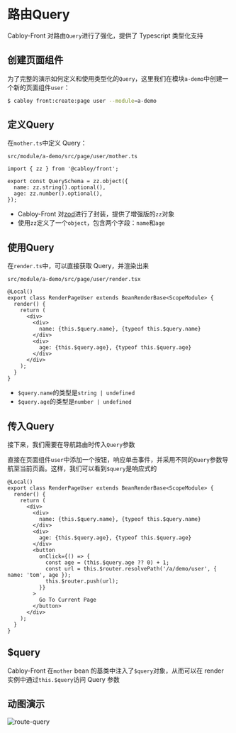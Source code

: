 # 路由Query

Cabloy-Front 对路由`Query`进行了强化，提供了 Typescript 类型化支持

## 创建页面组件

为了完整的演示如何定义和使用类型化的`Query`，这里我们在模块`a-demo`中创建一个新的页面组件`user`：

```bash
$ cabloy front:create:page user --module=a-demo
```

## 定义Query

在`mother.ts`中定义 Query：

`src/module/a-demo/src/page/user/mother.ts`

```typescript{4-5}
import { zz } from '@cabloy/front';

export const QuerySchema = zz.object({
  name: zz.string().optional(),
  age: zz.number().optional(),
});
```

- Cabloy-Front 对[zod](https://zod.dev)进行了封装，提供了增强版的`zz`对象
- 使用`zz`定义了一个`object`，包含两个字段：`name`和`age`

## 使用Query

在`render.ts`中，可以直接获取 Query，并渲染出来

`src/module/a-demo/src/page/user/render.tsx`

```typescript{6-11}
@Local()
export class RenderPageUser extends BeanRenderBase<ScopeModule> {
  render() {
    return (
      <div>
        <div>
          name: {this.$query.name}, {typeof this.$query.name}
        </div>
        <div>
          age: {this.$query.age}, {typeof this.$query.age}
        </div>
      </div>
    );
  }
}
```

- `$query.name`的类型是`string | undefined`
- `$query.age`的类型是`number | undefined`

## 传入Query

接下来，我们需要在导航路由时传入`Query`参数

直接在页面组件`user`中添加一个按钮，响应单击事件，并采用不同的`Query`参数导航至当前页面。这样，我们可以看到`$query`是响应式的

```typescript{12-20}
@Local()
export class RenderPageUser extends BeanRenderBase<ScopeModule> {
  render() {
    return (
      <div>
        <div>
          name: {this.$query.name}, {typeof this.$query.name}
        </div>
        <div>
          age: {this.$query.age}, {typeof this.$query.age}
        </div>
        <button
          onClick={() => {
            const age = (this.$query.age ?? 0) + 1;
            const url = this.$router.resolvePath('/a/demo/user', { name: 'tom', age });
            this.$router.push(url);
          }}
        >
          Go To Current Page
        </button>
      </div>
    );
  }
}
```

## $query

Cabloy-Front 在`mother` bean 的基类中注入了`$query`对象，从而可以在 render 实例中通过`this.$query`访问 Query 参数

## 动图演示

![route-query](https://cabloy-1258265067.cos.ap-shanghai.myqcloud.com/image/route-query.gif)
